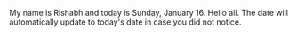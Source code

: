 My name is Rishabh and today is Sunday, January 16. Hello all. The date will automatically update to today's date in case you did not notice.
